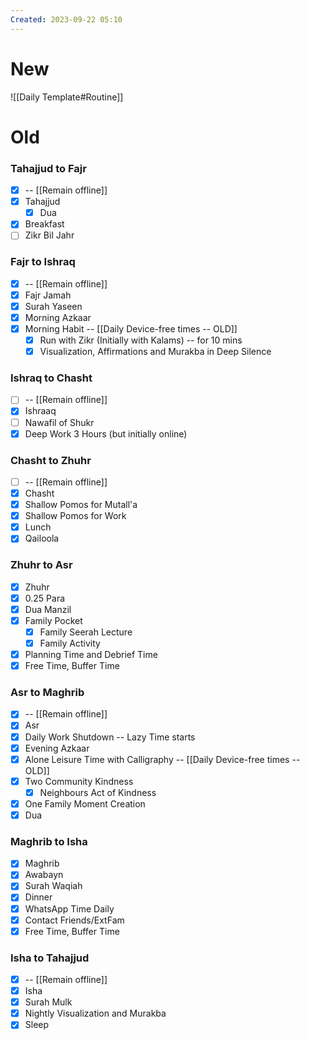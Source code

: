 ```yaml
---
Created: 2023-09-22 05:10
---
```

# New
![[Daily Template#Routine]]
# Old
### Tahajjud to Fajr 
- [x] -- [[Remain offline]]
- [x] Tahajjud
	- [x] Dua
- [x] Breakfast
- [ ] Zikr Bil Jahr
### Fajr to Ishraq 
- [x] -- [[Remain offline]]
- [x] Fajr Jamah
- [x] Surah Yaseen
- [x] Morning Azkaar
- [x] Morning Habit -- [[Daily Device-free times -- OLD]]
	- [x] Run with Zikr (Initially with Kalams) -- for 10 mins
	- [x] Visualization, Affirmations and Murakba in Deep Silence
### Ishraq to Chasht 
- [ ] -- [[Remain offline]]
- [x] Ishraaq
- [ ] Nawafil of Shukr
- [x] Deep Work 3 Hours (but initially online)
### Chasht to Zhuhr 
- [ ] -- [[Remain offline]]
- [x] Chasht
- [x] Shallow Pomos for Mutall'a
- [x] Shallow Pomos for Work
- [x] Lunch
- [x] Qailoola
### Zhuhr to Asr
- [x] Zhuhr
- [x] 0.25 Para
- [x] Dua Manzil
- [x] Family Pocket
	- [x] Family Seerah Lecture
	- [x] Family Activity
- [x] Planning Time and Debrief Time
- [x] Free Time, Buffer Time
### Asr to Maghrib
- [x] -- [[Remain offline]]
- [x] Asr
- [x] Daily Work Shutdown -- Lazy Time starts
- [x] Evening Azkaar
- [x] Alone Leisure Time with Calligraphy -- [[Daily Device-free times -- OLD]]
- [x] Two Community Kindness
	- [x] Neighbours Act of Kindness
- [x] One Family Moment Creation
- [x] Dua
### Maghrib to Isha 
- [x] Maghrib
- [x] Awabayn
- [x] Surah Waqiah
- [x] Dinner
- [x] WhatsApp Time Daily
- [x] Contact Friends/ExtFam
- [x] Free Time, Buffer Time

### Isha to Tahajjud 
- [x] -- [[Remain offline]]
- [x] Isha
- [x] Surah Mulk
- [x] Nightly Visualization and Murakba
- [x] Sleep
